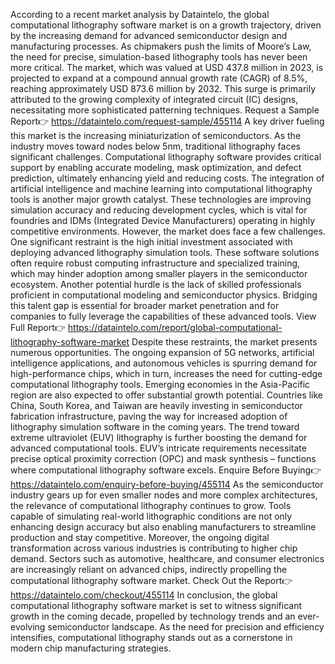 According to a recent market analysis by Dataintelo, the global computational lithography software market is on a growth trajectory, driven by the increasing demand for advanced semiconductor design and manufacturing processes. As chipmakers push the limits of Moore’s Law, the need for precise, simulation-based lithography tools has never been more critical.
The market, which was valued at USD 437.8 million in 2023, is projected to expand at a compound annual growth rate (CAGR) of 8.5%, reaching approximately USD 873.6 million by 2032. This surge is primarily attributed to the growing complexity of integrated circuit (IC) designs, necessitating more sophisticated patterning techniques.
Request a Sample Report👉 https://dataintelo.com/request-sample/455114
A key driver fueling this market is the increasing miniaturization of semiconductors. As the industry moves toward nodes below 5nm, traditional lithography faces significant challenges. Computational lithography software provides critical support by enabling accurate modeling, mask optimization, and defect prediction, ultimately enhancing yield and reducing costs.
The integration of artificial intelligence and machine learning into computational lithography tools is another major growth catalyst. These technologies are improving simulation accuracy and reducing development cycles, which is vital for foundries and IDMs (Integrated Device Manufacturers) operating in highly competitive environments.
However, the market does face a few challenges. One significant restraint is the high initial investment associated with deploying advanced lithography simulation tools. These software solutions often require robust computing infrastructure and specialized training, which may hinder adoption among smaller players in the semiconductor ecosystem.
Another potential hurdle is the lack of skilled professionals proficient in computational modeling and semiconductor physics. Bridging this talent gap is essential for broader market penetration and for companies to fully leverage the capabilities of these advanced tools.
View Full Report👉 https://dataintelo.com/report/global-computational-lithography-software-market
Despite these restraints, the market presents numerous opportunities. The ongoing expansion of 5G networks, artificial intelligence applications, and autonomous vehicles is spurring demand for high-performance chips, which in turn, increases the need for cutting-edge computational lithography tools.
Emerging economies in the Asia-Pacific region are also expected to offer substantial growth potential. Countries like China, South Korea, and Taiwan are heavily investing in semiconductor fabrication infrastructure, paving the way for increased adoption of lithography simulation software in the coming years.
The trend toward extreme ultraviolet (EUV) lithography is further boosting the demand for advanced computational tools. EUV’s intricate requirements necessitate precise optical proximity correction (OPC) and mask synthesis – functions where computational lithography software excels.
Enquire Before Buying👉 https://dataintelo.com/enquiry-before-buying/455114
As the semiconductor industry gears up for even smaller nodes and more complex architectures, the relevance of computational lithography continues to grow. Tools capable of simulating real-world lithographic conditions are not only enhancing design accuracy but also enabling manufacturers to streamline production and stay competitive.
Moreover, the ongoing digital transformation across various industries is contributing to higher chip demand. Sectors such as automotive, healthcare, and consumer electronics are increasingly reliant on advanced chips, indirectly propelling the computational lithography software market.
Check Out the Report👉 https://dataintelo.com/checkout/455114
In conclusion, the global computational lithography software market is set to witness significant growth in the coming decade, propelled by technology trends and an ever-evolving semiconductor landscape. As the need for precision and efficiency intensifies, computational lithography stands out as a cornerstone in modern chip manufacturing strategies.
